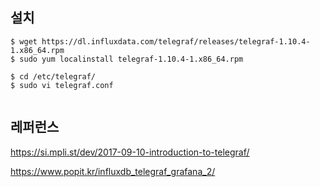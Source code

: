 ## 설치 ##

```
$ wget https://dl.influxdata.com/telegraf/releases/telegraf-1.10.4-1.x86_64.rpm
$ sudo yum localinstall telegraf-1.10.4-1.x86_64.rpm

$ cd /etc/telegraf/
$ sudo vi telegraf.conf
 

```


## 레퍼런스 ##

https://si.mpli.st/dev/2017-09-10-introduction-to-telegraf/

https://www.popit.kr/influxdb_telegraf_grafana_2/
